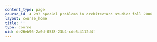 ```yaml
---
content_type: page
course_id: 4-297-special-problems-in-architecture-studies-fall-2000
layout: course_home
title: ''
type: course
uid: de26eb96-2a0d-0588-23b4-cde5c4112d4f
---
```


